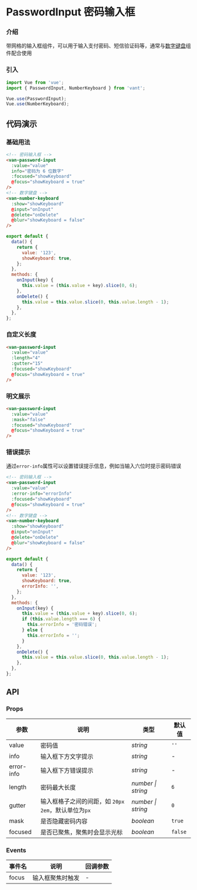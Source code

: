 # PasswordInput 密码输入框

### 介绍

带网格的输入框组件，可以用于输入支付密码、短信验证码等，通常与[数字键盘](#/zh-CN/number-keyboard)组件配合使用

### 引入

```js
import Vue from 'vue';
import { PasswordInput, NumberKeyboard } from 'vant';

Vue.use(PasswordInput);
Vue.use(NumberKeyboard);
```

## 代码演示

### 基础用法

```html
<!-- 密码输入框 -->
<van-password-input
  :value="value"
  info="密码为 6 位数字"
  :focused="showKeyboard"
  @focus="showKeyboard = true"
/>
<!-- 数字键盘 -->
<van-number-keyboard
  :show="showKeyboard"
  @input="onInput"
  @delete="onDelete"
  @blur="showKeyboard = false"
/>
```

```js
export default {
  data() {
    return {
      value: '123',
      showKeyboard: true,
    };
  },
  methods: {
    onInput(key) {
      this.value = (this.value + key).slice(0, 6);
    },
    onDelete() {
      this.value = this.value.slice(0, this.value.length - 1);
    },
  },
};
```

### 自定义长度

```html
<van-password-input
  :value="value"
  :length="4"
  :gutter="15"
  :focused="showKeyboard"
  @focus="showKeyboard = true"
/>
```

### 明文展示

```html
<van-password-input
  :value="value"
  :mask="false"
  :focused="showKeyboard"
  @focus="showKeyboard = true"
/>
```

### 错误提示

通过`error-info`属性可以设置错误提示信息，例如当输入六位时提示密码错误

```html
<!-- 密码输入框 -->
<van-password-input
  :value="value"
  :error-info="errorInfo"
  :focused="showKeyboard"
  @focus="showKeyboard = true"
/>
<!-- 数字键盘 -->
<van-number-keyboard
  :show="showKeyboard"
  @input="onInput"
  @delete="onDelete"
  @blur="showKeyboard = false"
/>
```

```js
export default {
  data() {
    return {
      value: '123',
      showKeyboard: true,
      errorInfo: '',
    };
  },
  methods: {
    onInput(key) {
      this.value = (this.value + key).slice(0, 6);
      if (this.value.length === 6) {
        this.errorInfo = '密码错误';
      } else {
        this.errorInfo = '';
      }
    },
    onDelete() {
      this.value = this.value.slice(0, this.value.length - 1);
    },
  },
};
```

## API

### Props

| 参数 | 说明 | 类型 | 默认值 |
| --- | --- | --- | --- |
| value | 密码值 | _string_ | `''` |
| info | 输入框下方文字提示 | _string_ | - |
| error-info | 输入框下方错误提示 | _string_ | - |
| length | 密码最大长度 | _number \| string_ | `6` |
| gutter | 输入框格子之间的间距，如 `20px` `2em`，默认单位为`px` | _number \| string_ | `0` |
| mask | 是否隐藏密码内容 | _boolean_ | `true` |
| focused | 是否已聚焦，聚焦时会显示光标 | _boolean_ | `false` |

### Events

| 事件名 | 说明             | 回调参数 |
| ------ | ---------------- | -------- |
| focus  | 输入框聚焦时触发 | -        |
